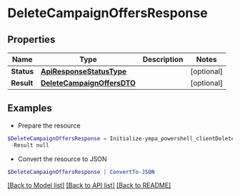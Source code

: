 # DeleteCampaignOffersResponse
## Properties

Name | Type | Description | Notes
------------ | ------------- | ------------- | -------------
**Status** | [**ApiResponseStatusType**](ApiResponseStatusType.md) |  | [optional] 
**Result** | [**DeleteCampaignOffersDTO**](DeleteCampaignOffersDTO.md) |  | [optional] 

## Examples

- Prepare the resource
```powershell
$DeleteCampaignOffersResponse = Initialize-ympa_powershell_clientDeleteCampaignOffersResponse  -Status null `
 -Result null
```

- Convert the resource to JSON
```powershell
$DeleteCampaignOffersResponse | ConvertTo-JSON
```

[[Back to Model list]](../README.md#documentation-for-models) [[Back to API list]](../README.md#documentation-for-api-endpoints) [[Back to README]](../README.md)

